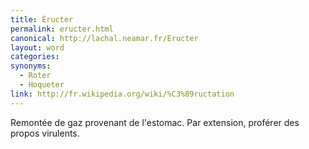 ```yaml
---
title: Éructer
permalink: eructer.html
canonical: http://lachal.neamar.fr/Eructer
layout: word
categories:
synonyms:
  - Roter
  - Hoqueter
link: http://fr.wikipedia.org/wiki/%C3%89ructation
---
```


Remontée de gaz provenant de l'estomac. Par extension, proférer des propos virulents.

